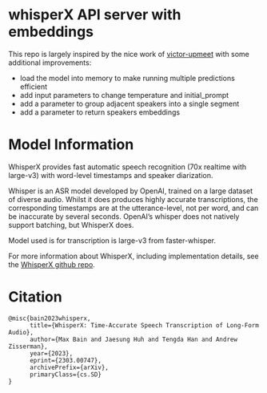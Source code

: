 # whisperX API server with embeddings

This repo is largely inspired by the nice work of 
[victor-upmeet](https://github.com/victor-upmeet/whisperx-replicate) with some additional improvements:

- load the model into memory to make running multiple predictions efficient
- add input parameters to change temperature and initial_prompt
- add a parameter to group adjacent speakers into a single segment
- add a parameter to return speakers embeddings

# Model Information

WhisperX provides fast automatic speech recognition (70x realtime with large-v3) with word-level timestamps and speaker diarization.

Whisper is an ASR model developed by OpenAI, trained on a large dataset of diverse audio. Whilst it does produces highly accurate transcriptions, the corresponding timestamps are at the utterance-level, not per word, and can be inaccurate by several seconds. OpenAI’s whisper does not natively support batching, but WhisperX does.

Model used is for transcription is large-v3 from faster-whisper.

For more information about WhisperX, including implementation details, see the [WhisperX github repo](https://github.com/m-bain/whisperX).

# Citation

```
@misc{bain2023whisperx,
      title={WhisperX: Time-Accurate Speech Transcription of Long-Form Audio}, 
      author={Max Bain and Jaesung Huh and Tengda Han and Andrew Zisserman},
      year={2023},
      eprint={2303.00747},
      archivePrefix={arXiv},
      primaryClass={cs.SD}
}
```